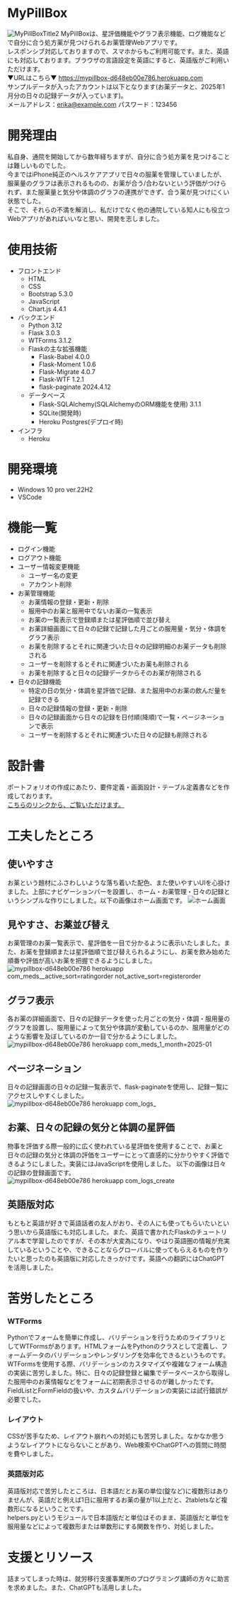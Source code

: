 # MyPillBox
![MyPillBoxTitle2](https://github.com/user-attachments/assets/801c3e25-1193-42f5-a7f2-c9a9f5f0f322)
MyPillBoxは、星評価機能やグラフ表示機能、ログ機能などで自分に合う処方薬が見つけられるお薬管理Webアプリです。<br>
レスポンシブ対応しておりますので、スマホからもご利用可能です。また、英語にも対応しております。ブラウザの言語設定を英語にすると、英語版がご利用いただけます。<br>
▼URLはこちら▼ https://mypillbox-d648eb00e786.herokuapp.com<br>
サンプルデータが入ったアカウントは以下となります(お薬データと、2025年1月分の日々の記録データが入っています)。<br>
メールアドレス：erika@example.com パスワード：123456
# 開発理由
私自身、通院を開始してから数年経ちますが、自分に合う処方薬を見つけることは難しいものでした。<br>
今まではiPhone純正のヘルスケアアプリで日々の服薬を管理していましたが、服薬量のグラフは表示されるものの、お薬が合う/合わないという評価がつけられず、また服薬量と気分や体調のグラフの連携ができず、合う薬が見つけにくい状態でした。<br>
そこで、それらの不満を解消し、私だけでなく他の通院している知人にも役立つWebアプリがあればいいなと思い、開発を志しました。
# 使用技術
- フロントエンド
  - HTML
  - CSS
  - Bootstrap 5.3.0
  - JavaScript
  - Chart.js 4.4.1
- バックエンド
  - Python 3.12
  - Flask 3.0.3
  - WTForms 3.1.2
  - Flaskの主な拡張機能
    - Flask-Babel 4.0.0
    - Flask-Moment 1.0.6
    - Flask-Migrate 4.0.7
    - Flask-WTF 1.2.1
    - flask-paginate 2024.4.12
  - データベース
    - Flask-SQLAlchemy(SQLAlchemyのORM機能を使用) 3.1.1
    - SQLite(開発時)
    - Heroku Postgres(デプロイ時)
- インフラ
  - Heroku
# 開発環境
- Windows 10 pro ver.22H2
- VSCode
# 機能一覧
- ログイン機能
- ログアウト機能
- ユーザー情報変更機能
  - ユーザー名の変更
  - アカウント削除
- お薬管理機能
  - お薬情報の登録・更新・削除
  - 服用中のお薬と服用中でないお薬の一覧表示
  - お薬の一覧表示で登録順または星評価順で並び替え
  - お薬詳細画面にて日々の記録で記録した月ごとの服用量・気分・体調をグラフ表示
  - お薬を削除するとそれに関連づいた日々の記録明細のお薬データも削除される
  - ユーザーを削除するとそれに関連づいたお薬も削除される
  - お薬を削除すると日々の記録データからそのお薬が削除される
- 日々の記録機能
  - 特定の日の気分・体調を星評価で記録、また服用中のお薬の飲んだ量を記録できる
  - 日々の記録情報の登録・更新・削除
  - 日々の記録画面から日々の記録を日付順(降順)で一覧・ページネーションで表示
  - ユーザーを削除するとそれに関連づいた日々の記録も削除される
# 設計書
ポートフォリオの作成にあたり、要件定義・画面設計・テーブル定義書などを作成しております。<br/>
[こちらのリンクから、ご覧いただけます。](https://github.com/Erika0701momo/MyPillBox/tree/master/docs)
# 工夫したところ
## 使いやすさ
お薬という題材にふさわしいような落ち着いた配色、また使いやすいUIを心掛けました。上部にナビゲーションバーを設置し、ホーム・お薬管理・日々の記録というシンプルな作りにしました。以下の画像はホーム画面です。
![ホーム画面](https://github.com/user-attachments/assets/9836dc56-307e-49eb-9518-512bb61535de)
## 見やすさ、お薬並び替え
お薬管理のお薬一覧表示で、星評価を一目で分かるように表示いたしました。また、お薬を登録順または星評価順で並び替えられるようにし、お薬を飲み始めた順番や評価が高いお薬を把握できるようにしました。
![mypillbox-d648eb00e786 herokuapp com_meds__active_sort=ratingorder not_active_sort=registerorder](https://github.com/user-attachments/assets/703bad45-b437-4768-a28c-ce07a8a51b82)
## グラフ表示
各お薬の詳細画面で、日々の記録データを使った月ごとの気分・体調・服用量のグラフを設置し、服用量によって気分や体調が変動しているのか、服用量がどのような影響を及ぼしているのか一目で分かるようにしました。
![mypillbox-d648eb00e786 herokuapp com_meds_1_month=2025-01](https://github.com/user-attachments/assets/7e614609-e287-4c23-9005-a88aea7af07d)
## ページネーション
日々の記録画面の日々の記録一覧表示で、flask-paginateを使用し、記録一覧にアクセスしやすくしました。
![mypillbox-d648eb00e786 herokuapp com_logs_](https://github.com/user-attachments/assets/66b78912-8d0d-4f1b-b10a-6a88c99661b5)
## お薬、日々の記録の気分と体調の星評価
物事を評価する際一般的に広く使われている星評価を使用することで、お薬と日々の記録の気分と体調の評価をユーザーにとって直感的に分かりやすく評価できるようにしました。実装にはJavaScriptを使用しました。
以下の画像は日々の記録の登録画面です。
![mypillbox-d648eb00e786 herokuapp com_logs_create](https://github.com/user-attachments/assets/dc21c9b7-b7a9-48ef-af7a-1ad5fe4767cf)
## 英語版対応
もともと英語が好きで英語話者の友人がおり、その人にも使ってもらいたいという思いから英語版にも対応しました。また、英語で書かれたFlaskのチュートリアル本で学習したのですが、その本が大変為になり、やはり英語圏の情報が充実しているということや、できることならグローバルに使ってもらえるものを作りたいと思ったのも英語版に対応したきっかけです。英語への翻訳にはChatGPTを活用しました。
# 苦労したところ
### WTForms
Pythonでフォームを簡単に作成し、バリデーションを行うためのライブラリとしてWTFormsがあります。HTMLフォームをPythonのクラスとして定義し、フォームデータのバリデーションやレンダリングを効率化できるというものです。<br>
WTFormsを使用する際、バリデーションのカスタマイズや複雑なフォーム構造の実装に苦労しました。特に、日々の記録登録と編集でデータベースから取得した服用中のお薬情報などをフォームに初期表示させるのが難しかったです。<br>
FieldListとFormFieldの扱いや、カスタムバリデーションの実装には試行錯誤が必要でした。
### レイアウト
CSSが苦手なため、レイアウト崩れへの対処にも苦労しました。なかなか思うようなレイアウトにならないことがあり、Web検索やChatGPTへの質問に時間を費やしました。
### 英語版対応
英語版対応で苦労したところは、日本語だとお薬の単位(錠など)に複数形はありませんが、英語だと例えば1日に服用するお薬の量が1以上だと、2tabletsなど複数形になるということです。<br>
helpers.pyというモジュールで日本語版だと単位はそのまま、英語版だと単位を服用量などによって複数形または単数形にする関数を作り、対処しました。
# 支援とリソース
詰まってしまった時は、就労移行支援事業所のプログラミング講師の方々に助言を求めました。また、ChatGPTも活用しました。
